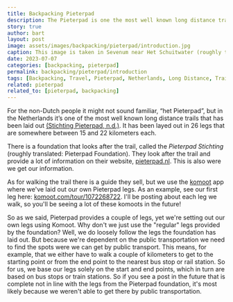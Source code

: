 ```yaml
---
title: Backpacking Pieterpad
description: The Pieterpad is one the most well known long distance trails of the Netherlands. It spans the entire length of the country from the far south all the way to the north.
story: true
author: bart
layout: post
image: assets/images/backpacking/pieterpad/introduction.jpg
caption: This image is taken in Sevenum near Het Schuitwater (roughly translated, The barge water)
date: 2023-07-07
categories: [backpacking, pieterpad]
permalink: backpacking/pieterpad/introduction
tags: [Backpacking, Travel, Pieterpad, Netherlands, Long Distance, Trail]
related: pieterpad
related_to: [pieterpad, backpacking]
---
```


For the non-Dutch people it might not sound familiar, “het Pieterpad”, but in the Netherlands it’s one of the most well known long distance trails that has been laid out [(Stichting Pieterpad, n.d.)](https://www.pieterpad.nl/pieterpad/introductie). It has been layed out in 26 legs that are somewhere between 15 and 22 kilometers each.

There is a foundation that looks after the trail, called the _Pieterpad Stichting_ (roughly translated: Pieterpad Foundation). They look after the trail and provide a lot of information on their website, [pieterpad.nl](https://pieterpad.nl). This is also were we get our information.

As for walking the trail there is a guide they sell, but we use the [komoot](https://komoot.com) app where we've laid out our own Pieterpad legs. As an example, see our first leg here: [komoot.com/tour/1072268722](https://www.komoot.com/tour/1072268722). I'll be posting about each leg we walk, so you'll be seeing a lot of these komoots in the future!

So as we said, Pieterpad provides a couple of legs, yet we're setting out our own legs using Komoot. Why don't we just use the "regular" legs provided by the foundation? Well, we do loosely follow the legs the foundation has laid out. But because we're dependent on the public transportation we need to find the spots were we can get by public transport. This means, for example, that we either have to walk a couple of kilometers to get to the starting point or from the end point to the nearest bus stop or rail station. So for us, we base our legs solely on the start and end points, which in turn are based on bus stops or train stations. So if you see a post in the future that is complete not in line with the legs from the Pieterpad foundation, it's most likely because we weren't able to get there by public transportation.